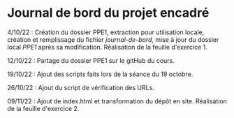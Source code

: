 # Journal de bord du projet encadré
4/10/22 : Création du dossier PPE1, extraction pour utilisation locale, création et remplissage du fichier *journal-de-bord*, mise à jour du dossier local *PPE1* après sa modification.
				Réalisation de la feuille d'exercice 1.
				
12/10/22 : Partage du dossier PPE1 sur le gitHub du cours.

19/10/22 : Ajout des scripts faits lors de la séance du 19 octobre.

26/10/22 : Ajout du script de vérification des URLs.

09/11/22 : Ajout de index.html et transformation du dépôt en site. Réalisation de la feuille d'exercice 2.
